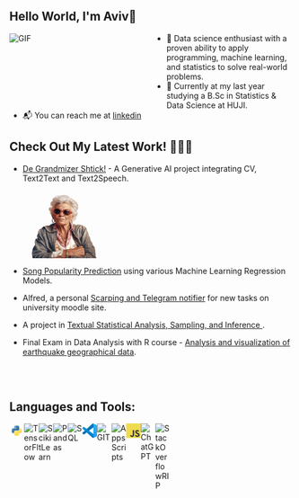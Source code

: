 ## Hello World, I'm Aviv👋
<img style="float: left; margin-right: 100px;" align="right" alt="GIF" src="https://media.giphy.com/media/JWuBH9rCO2uZuHBFpm/giphy.gif" width="180" height="130"  margin-right=100 />

- 👀 Data science enthusiast with a proven ability to apply programming, machine learning, and statistics to solve real-world problems.
- 🌱 Currently at my last year studying a B.Sc in Statistics & Data Science at HUJI.
- 📬 You can reach me at [linkedin](https://www.linkedin.com/in/aviv-gelfand/)

## Check Out My Latest Work! 🧑🏼‍💻 
* [De Grandmizer Shtick!](https://github.com/AvivGelfand/GrandmizersShtick-Huji-Hackathon23) - A Generative AI project integrating CV, Text2Text and Text2Speech.<p></p>
<img  alt="Grandma" src="https://github.com/AvivGelfand/GrandmizersShtick-Huji-Hackathon23/blob/master/images/De_Grandmizer_Shtick_photo.jpg" width="135" height="120"  align="center" /> <p></p>

* [Song Popularity Prediction](https://github.com/AvivGelfand/Predicting-Song-Popularity) using various Machine Learning Regression Models.
* Alfred, a personal [Scarping and Telegram notifier](https://github.com/AvivGelfand/HUJI-Moodle-Bot/tree/main) for new tasks on university moodle site.
* A project in [Textual Statistical Analysis, Sampling, and Inference ](https://rpubs.com/Aviv_Gelfand/Lab_2_R).
* Final Exam in Data Analysis with R course - [Analysis and visualization of earthquake geographical data](https://rpubs.com/Aviv_Gelfand/R_Final_Exam/).

<br> </br>

## Languages and Tools:

<img align="left" alt="python" width="26px" src="https://raw.githubusercontent.com/github/explore/80688e429a7d4ef2fca1e82350fe8e3517d3494d/topics/python/python.png" />
<img align="left" alt="TensorFlow" width="26px" src="https://github.com/AvivGelfand/AvivGelfand/assets/63909805/aef1f949-99b3-495c-b209-34eddfe6cb7c" />
<img align="left" alt="ScikitLearn" width="26px" src="https://github.com/AvivGelfand/AvivGelfand/assets/63909805/6b530070-bb27-4705-b835-ad21f8e50281" />
<img align="left" alt="Pandas" width="26px" src="https://pandas.pydata.org//static/img/favicon_white.ico" />
<img align="left" alt="SQL" width="26px" src="https://github.com/AvivGelfand/AvivGelfand/assets/63909805/6d920388-6347-498b-91f4-ad7301f9773a" />
<img align="left" alt="Visual Studio Code" width="26px" src="https://raw.githubusercontent.com/github/explore/80688e429a7d4ef2fca1e82350fe8e3517d3494d/topics/visual-studio-code/visual-studio-code.png" />
<img align="left" alt="GIT" width="26px" src="https://github.com/AvivGelfand/AvivGelfand/assets/63909805/c7d0a643-62aa-4748-bdd6-cc38a278cb5f" />
<img align="left" alt="AppsScripts" width="26px" src="https://github.com/AvivGelfand/AvivGelfand/assets/63909805/f8b72c2d-7535-41e3-ad88-a6215cccdadd" />
<img align="left" alt="JavaScript" width="26px" src="https://raw.githubusercontent.com/github/explore/80688e429a7d4ef2fca1e82350fe8e3517d3494d/topics/javascript/javascript.png" />
<!--- <img align="left" alt="GitHub" width="26px" src="https://github.com/AvivGelfand/AvivGelfand/blob/main/648256.png?raw=true" />  githubicon --->
<img align="left" alt="ChatGPT" width="26px" src="https://github.com/AvivGelfand/AvivGelfand/assets/63909805/2637dbee-dc47-4b36-9c35-5838d42c33c9" />
<img align="left" alt="StackOverflowRIP" width="26px" src="https://github.com/AvivGelfand/AvivGelfand/assets/63909805/cbdfaf3d-a06e-4d37-81fb-fc55fc0547da" />


<!---
AvivGelfand/AvivGelfand![scikitlearn](https://github.com/AvivGelfand/AvivGelfand/assets/63909805/6b530070-bb27-4705-b835-ad21f8e50281)
 is a ✨ special ✨ repository because its `README.md` (this file) appears on your GitHub profile.
You can click the Preview link to take a look at your changes.
--->
